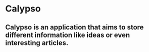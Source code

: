 # Calypso
## Calypso is an application that aims to store different information like ideas or even interesting articles.